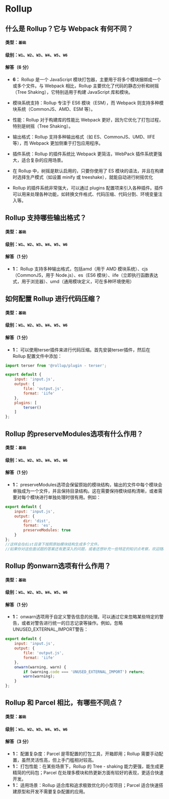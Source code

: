 # Rollup

## 什么是 Rollup？它与 Webpack 有何不同？

#### 类型：`基础`

#### 级别：`W1`、`W2`、`W3`、`W4`、`W5`、`W6`

#### 解答（6 分）

- **6：** Rollup 是一个 JavaScript 模块打包器，主要用于将多个模块捆绑成一个或多个文件。与 Webpack 相比，Rollup 主要优化了代码的静态分析和树摇（Tree Shaking），它特别适用于构建 JavaScript 库和模块。

- 模块系统支持：Rollup 专注于 ES6 模块（ESM），而 Webpack 则支持多种模块系统（CommonJS、AMD、ESM 等）。
- 性能：Rollup 对于构建库的性能比 Webpack 更好，因为它优化了打包过程，特别是树摇（Tree Shaking）。
- 输出格式：Rollup 支持多种输出格式（如 ES、CommonJS、UMD、IIFE 等），而 Webpack 更加侧重于打包应用程序。
- 插件系统：Rollup 的插件系统比 Webpack 更简洁，WebPack 插件系统更强大，适合复杂的应用场景。
- 在 Rollup 中，树摇是默认启用的，只要你使用了 ES 模块的语法，并且在构建时选择生产模式（如设置 minify 或 treeshake），就能自动进行树摇优化
- Rollup 的插件系统非常强大，可以通过 plugins 配置项来引入各种插件。插件可以用来处理各种功能，如转换文件格式、代码压缩、代码分割、环境变量注入等。

## Rollup 支持哪些输出格式？

#### 类型：`基础`

#### 级别：`W1`、`W2`、`W3`、`W4`、`W5`、`W6`

#### 解答（1 分）

- **1：** Rollup 支持多种输出格式，包括amd（用于 AMD 模块系统）、cjs（CommonJS，用于 Node.js）、es（ES6 模块）、iife（立即执行函数表达式，用于浏览器）、umd（通用模块定义，可在多种环境使用）

## 如何配置 Rollup 进行代码压缩？

#### 类型：`基础`

#### 级别：`W1`、`W2`、`W3`、`W4`、`W5`、`W6`

#### 解答（1 分）

- **1：** 可以使用terser插件来进行代码压缩。首先安装terser插件，然后在 Rollup 配置文件中添加：

```js
import terser from '@rollup/plugin - terser';

export default {
    input: 'input.js',
    output: {
        file: 'output.js',
        format: 'iife'
    },
    plugins: [
        terser()
    ]
};
```

## Rollup 的preserveModules选项有什么作用？

#### 类型：`基础`

#### 级别：`W1`、`W2`、`W3`、`W4`、`W5`、`W6`

#### 解答（1 分）

- **1：** preserveModules选项会保留原始的模块结构，输出的文件中每个模块会单独成为一个文件，并且保持目录结构。这在需要保持模块结构清晰，或者需要对每个模块进行单独处理时很有用。例如：

```js
export default {
    input: 'input.js',
    output: {
        dir: 'dist',
        format: 'es',
        preserveModules: true
    }
};
//这样会在dist目录下按照原始模块结构生成多个文件。
//如果你对这些面试题的答案还有更深入的问题，或者还想补充一些特定的知识点考察，欢迎随时告诉我。
```

## Rollup 的onwarn选项有什么作用？

#### 类型：`基础`

#### 级别：`W1`、`W2`、`W3`、`W4`、`W5`、`W6`

#### 解答（1 分）

- **1：** onwarn选项用于自定义警告信息的处理。可以通过它来忽略某些特定的警告，或者对警告进行统一的日志记录等操作。例如，忽略UNUSED_EXTERNAL_IMPORT警告：

```js
export default {
    input: 'input.js',
    output: {
        file: 'output.js',
        format: 'iife'
    },
    onwarn(warning, warn) {
        if (warning.code === 'UNUSED_EXTERNAL_IMPORT') return;
        warn(warning);
    }
};
```

## Rollup 和 Parcel 相比，有哪些不同点？

#### 类型：`基础`

#### 级别：`W1`、`W2`、`W3`、`W4`、`W5`、`W6`

#### 解答（3 分）

- **1：** 配置复杂度：Parcel 是零配置的打包工具，开箱即用；Rollup 需要手动配置，虽然灵活性高，但上手门槛相对较高。
- **1：** 打包性能：在某些场景下，Rollup 的 Tree - shaking 能力更强，能生成更精简的代码包；Parcel 在处理多模块和热更新方面有较好的表现，更适合快速开发。
- **1：** 适用场景：Rollup 适合库和追求极致优化的小型项目；Parcel 适合快速搭建原型和开发不需要复杂配置的应用。